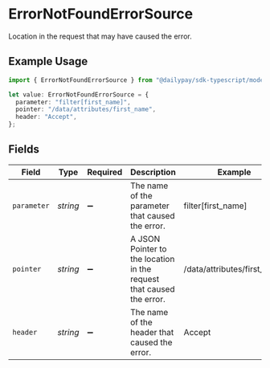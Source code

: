 # ErrorNotFoundErrorSource

Location in the request that may have caused the error.

## Example Usage

```typescript
import { ErrorNotFoundErrorSource } from "@dailypay/sdk-typescript/models";

let value: ErrorNotFoundErrorSource = {
  parameter: "filter[first_name]",
  pointer: "/data/attributes/first_name",
  header: "Accept",
};
```

## Fields

| Field                                                                | Type                                                                 | Required                                                             | Description                                                          | Example                                                              |
| -------------------------------------------------------------------- | -------------------------------------------------------------------- | -------------------------------------------------------------------- | -------------------------------------------------------------------- | -------------------------------------------------------------------- |
| `parameter`                                                          | *string*                                                             | :heavy_minus_sign:                                                   | The name of the parameter that caused the error.                     | filter[first_name]                                                   |
| `pointer`                                                            | *string*                                                             | :heavy_minus_sign:                                                   | A JSON Pointer to the location in the request that caused the error. | /data/attributes/first_name                                          |
| `header`                                                             | *string*                                                             | :heavy_minus_sign:                                                   | The name of the header that caused the error.                        | Accept                                                               |